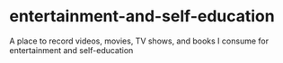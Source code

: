 # entertainment-and-self-education
A place to record videos, movies, TV shows, and books I consume for entertainment and self-education
